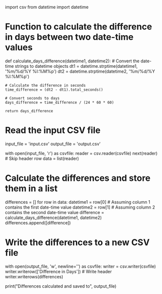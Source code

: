 import csv
from datetime import datetime

# Function to calculate the difference in days between two date-time values
def calculate_days_difference(datetime1, datetime2):
    # Convert the date-time strings to datetime objects
    dt1 = datetime.strptime(datetime1, '%m/%d/%Y %I:%M%p')
    dt2 = datetime.strptime(datetime2, '%m/%d/%Y %I:%M%p')

    # Calculate the difference in seconds
    time_difference = (dt2 - dt1).total_seconds()

    # Convert seconds to days
    days_difference = time_difference / (24 * 60 * 60)

    return days_difference

# Read the input CSV file
input_file = 'input.csv'
output_file = 'output.csv'

with open(input_file, 'r') as csvfile:
    reader = csv.reader(csvfile)
    next(reader)  # Skip header row
    data = list(reader)

# Calculate the differences and store them in a list
differences = []
for row in data:
    datetime1 = row[0]  # Assuming column 1 contains the first date-time value
    datetime2 = row[1]  # Assuming column 2 contains the second date-time value
    difference = calculate_days_difference(datetime1, datetime2)
    differences.append([difference])

# Write the differences to a new CSV file
with open(output_file, 'w', newline='') as csvfile:
    writer = csv.writer(csvfile)
    writer.writerow(['Difference in Days'])  # Write header
    writer.writerows(differences)

print("Differences calculated and saved to", output_file)
